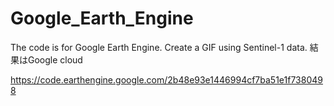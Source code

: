 # Google_Earth_Engine

The code is for Google Earth Engine.
Create a GIF using Sentinel-1 data.
結果はGoogle cloud


https://code.earthengine.google.com/2b48e93e1446994cf7ba51e1f7380498
